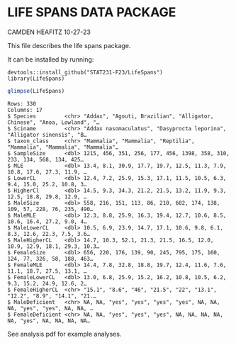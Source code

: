 LIFE SPANS DATA PACKAGE
================
CAMDEN HEAFITZ
10-27-23

This file describes the life spans package.

It can be installed by running:

    devtools::install_github("STAT231-F23/LifeSpans")
    library(LifeSpans)

``` r
glimpse(LifeSpans)
```

    Rows: 330
    Columns: 17
    $ Species         <chr> "Addax", "Agouti, Brazilian", "Alligator, Chinese", "Anoa, Lowland", "…
    $ Sciname         <chr> "Addax nasomaculatus", "Dasyprocta leporina", "Alligator sinensis", "B…
    $ taxon_class     <chr> "Mammalia", "Mammalia", "Reptilia", "Mammalia", "Mammalia", "Mammalia"…
    $ SampleSize      <dbl> 1215, 456, 351, 256, 177, 456, 1398, 358, 310, 233, 134, 568, 134, 425…
    $ MLE             <dbl> 13.4, 8.1, 30.9, 17.7, 19.7, 12.5, 11.3, 7.9, 10.8, 17.6, 27.3, 11.9, …
    $ LowerCL         <dbl> 12.4, 7.2, 25.9, 15.3, 17.1, 11.5, 10.5, 6.3, 9.4, 15.0, 25.2, 10.8, 3…
    $ HigherCl        <dbl> 14.5, 9.3, 34.3, 21.2, 21.5, 13.2, 11.9, 9.3, 12.5, 18.8, 29.8, 12.9, …
    $ MaleSize        <dbl> 558, 216, 151, 113, 86, 210, 602, 174, 138, 109, 57, 228, 76, 235, 490…
    $ MaleMLE         <dbl> 12.3, 8.8, 25.9, 16.3, 19.4, 12.7, 10.6, 8.5, 10.6, 16.4, 27.2, 9.0, 4…
    $ MaleLowerCL     <dbl> 10.5, 6.9, 23.9, 14.7, 17.1, 10.6, 9.8, 6.1, 8.3, 12.6, 22.3, 7.5, 3.6…
    $ MaleHigherCL    <dbl> 14.7, 10.3, 52.1, 21.3, 21.5, 16.5, 12.0, 10.9, 12.9, 18.1, 29.3, 10.3…
    $ FemaleSize      <dbl> 656, 220, 176, 139, 90, 245, 795, 175, 160, 124, 77, 326, 58, 188, 463…
    $ FemaleMLE       <dbl> 14.4, 7.8, 32.8, 18.8, 19.7, 12.4, 11.6, 7.6, 11.1, 18.7, 27.5, 13.1, …
    $ FemaleLowerCL   <dbl> 13.0, 6.8, 25.9, 15.2, 16.2, 10.8, 10.5, 6.2, 9.3, 15.2, 24.9, 12.6, 2…
    $ FemaleHigherCL  <chr> "15.1", "8.6", "46", "21.5", "22", "13.1", "12.2", "8.9", "14.1", "21.…
    $ MaleDeficient   <chr> NA, NA, "yes", "yes", "yes", "yes", NA, NA, NA, "yes", "yes", NA, NA, …
    $ FemaleDeficient <chr> NA, NA, "yes", "yes", "yes", NA, NA, NA, NA, NA, "yes", NA, NA, NA, NA…

See analysis.pdf for example analyses.
